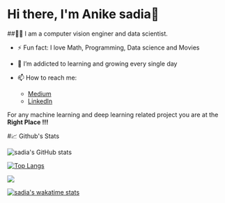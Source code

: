 # Hi there, I'm Anike sadia👋

##👩‍💻  I am a computer vision enginer and data scientist.



- ⚡ Fun fact: I love Math, Programming, Data science and Movies
- 🌱 I’m addicted to learning and growing every single day
- 📫 How to reach me: 

    * [Medium](https://memudualimatou.medium.com/)
    * [LinkedIn](https://www.linkedin.com/in/memudu-alimatou-sadia-542090194/)


For any machine learning and deep learning related project you are at the **Right Place !!!**


#📈 Github's Stats

![sadia's GitHub stats](https://github-readme-stats.vercel.app/api?username=memudualimatou&show_icons=true&theme=radical)


[![Top Langs](https://github-readme-stats.vercel.app/api/top-langs/?username=memudualimatou&theme=radical)](https://github.com/memudualimatou/github-readme-stats)


<img align="center" src="https://github-readme-stats.vercel.app/api/pin/?username=memudualimatou&theme=radical" />

[![sadia's wakatime stats](https://github-readme-stats.vercel.app/api/wakatime?username=memudualimatou)](https://github.com/memudualimatou/github-readme-stats)


<!--
**memudualimatou/memudualimatou** is a ✨ _special_ ✨ repository because its `README.md` (this file) appears on your GitHub profile.

Here are some ideas to get you started:

- 🔭 I’m currently working on ...
- 🌱 I’m currently learning ...
- 👯 I’m looking to collaborate on ...
- 🤔 I’m looking for help with ...
- 💬 Ask me about ...
- 📫 How to reach me: ...
- 😄 Pronouns: ...
- ⚡ Fun fact: ...
-->
